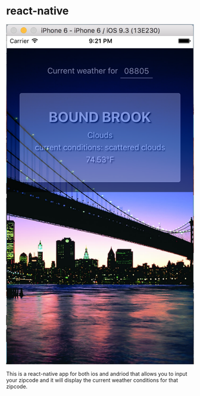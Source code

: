 # react-native
![React Native App](https://github.com/gregswanson/react-native/blob/master/images/reactnativeapp.png "React Native App" )

This is a react-native app for both ios and andriod that allows you to input your zipcode and it will display the current weather conditions for that zipcode. 
